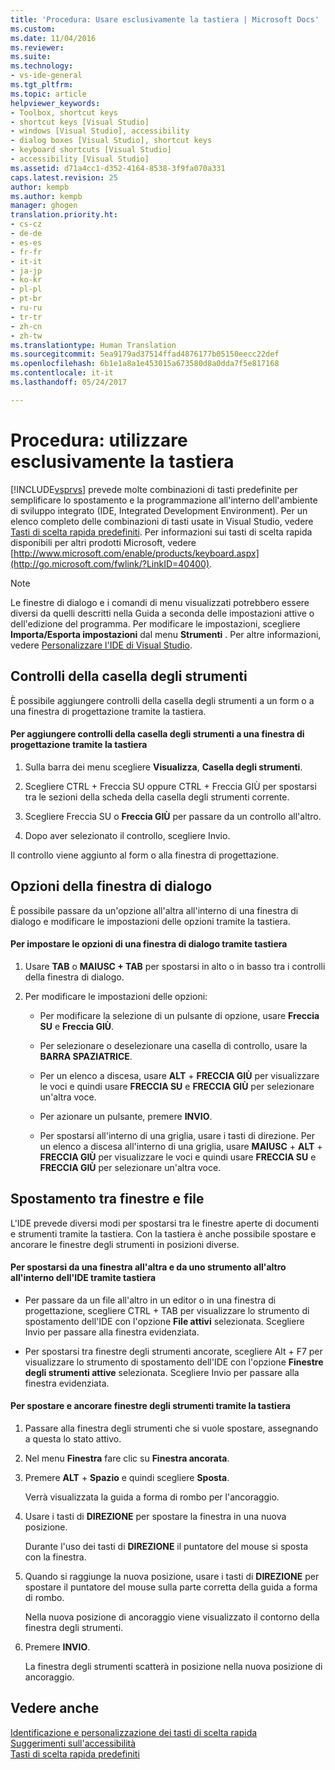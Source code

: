 ```yaml
---
title: 'Procedura: Usare esclusivamente la tastiera | Microsoft Docs'
ms.custom: 
ms.date: 11/04/2016
ms.reviewer: 
ms.suite: 
ms.technology:
- vs-ide-general
ms.tgt_pltfrm: 
ms.topic: article
helpviewer_keywords:
- Toolbox, shortcut keys
- shortcut keys [Visual Studio]
- windows [Visual Studio], accessibility
- dialog boxes [Visual Studio], shortcut keys
- keyboard shortcuts [Visual Studio]
- accessibility [Visual Studio]
ms.assetid: d71a4cc1-d352-4164-8538-3f9fa070a331
caps.latest.revision: 25
author: kempb
ms.author: kempb
manager: ghogen
translation.priority.ht:
- cs-cz
- de-de
- es-es
- fr-fr
- it-it
- ja-jp
- ko-kr
- pl-pl
- pt-br
- ru-ru
- tr-tr
- zh-cn
- zh-tw
ms.translationtype: Human Translation
ms.sourcegitcommit: 5ea9179ad37514ffad4876177b05150eecc22def
ms.openlocfilehash: 6b1e1a8a1e453015a673580d8a0dda7f5e817168
ms.contentlocale: it-it
ms.lasthandoff: 05/24/2017

---
```

# <a name="how-to-use-the-keyboard-exclusively"></a>Procedura: utilizzare esclusivamente la tastiera
[!INCLUDE[vsprvs](../../code-quality/includes/vsprvs_md.md)] prevede molte combinazioni di tasti predefinite per semplificare lo spostamento e la programmazione all'interno dell'ambiente di sviluppo integrato (IDE, Integrated Development Environment). Per un elenco completo delle combinazioni di tasti usate in Visual Studio, vedere [Tasti di scelta rapida predefiniti](../../ide/default-keyboard-shortcuts-in-visual-studio.md). Per informazioni sui tasti di scelta rapida disponibili per altri prodotti Microsoft, vedere [http://www.microsoft.com/enable/products/keyboard.aspx](http://go.microsoft.com/fwlink/?LinkID=40400).  
  
> [!NOTE]
>  Le finestre di dialogo e i comandi di menu visualizzati potrebbero essere diversi da quelli descritti nella Guida a seconda delle impostazioni attive o dell'edizione del programma. Per modificare le impostazioni, scegliere **Importa/Esporta impostazioni** dal menu **Strumenti** . Per altre informazioni, vedere [Personalizzare l'IDE di Visual Studio](../../ide/personalizing-the-visual-studio-ide.md).  
  
## <a name="toolbox-controls"></a>Controlli della casella degli strumenti  
 È possibile aggiungere controlli della casella degli strumenti a un form o a una finestra di progettazione tramite la tastiera.  
  
#### <a name="to-add-controls-from-the-toolbox-to-a-designer-from-the-keyboard"></a>Per aggiungere controlli della casella degli strumenti a una finestra di progettazione tramite la tastiera  
  
1.  Sulla barra dei menu scegliere **Visualizza**, **Casella degli strumenti**.  
  
2.  Scegliere CTRL + Freccia SU oppure CTRL + Freccia GIÙ per spostarsi tra le sezioni della scheda della casella degli strumenti corrente.  
  
3.  Scegliere Freccia SU o **Freccia GIÙ** per passare da un controllo all'altro.  
  
4.  Dopo aver selezionato il controllo, scegliere Invio.  
  
 Il controllo viene aggiunto al form o alla finestra di progettazione.  
  
## <a name="dialog-box-options"></a>Opzioni della finestra di dialogo  
 È possibile passare da un'opzione all'altra all'interno di una finestra di dialogo e modificare le impostazioni delle opzioni tramite la tastiera.  
  
#### <a name="to-set-dialog-box-options-from-the-keyboard"></a>Per impostare le opzioni di una finestra di dialogo tramite tastiera  
  
1.  Usare **TAB** o **MAIUSC + TAB** per spostarsi in alto o in basso tra i controlli della finestra di dialogo.  
  
2.  Per modificare le impostazioni delle opzioni:  
  
    -   Per modificare la selezione di un pulsante di opzione, usare **Freccia SU** e **Freccia GIÙ**.  
  
    -   Per selezionare o deselezionare una casella di controllo, usare la **BARRA SPAZIATRICE**.  
  
    -   Per un elenco a discesa, usare **ALT** + **FRECCIA GIÙ** per visualizzare le voci e quindi usare **FRECCIA SU** e **FRECCIA GIÙ** per selezionare un'altra voce.  
  
    -   Per azionare un pulsante, premere **INVIO**.  
  
    -   Per spostarsi all'interno di una griglia, usare i tasti di direzione. Per un elenco a discesa all'interno di una griglia, usare **MAIUSC** + **ALT** + **FRECCIA GIÙ** per visualizzare le voci e quindi usare **FRECCIA SU** e **FRECCIA GIÙ** per selezionare un'altra voce.  
  
## <a name="window-and-file-navigation"></a>Spostamento tra finestre e file  
 L'IDE prevede diversi modi per spostarsi tra le finestre aperte di documenti e strumenti tramite la tastiera. Con la tastiera è anche possibile spostare e ancorare le finestre degli strumenti in posizioni diverse.  
  
#### <a name="to-navigate-among-windows-and-files-in-the-ide-from-the-keyboard"></a>Per spostarsi da una finestra all'altra e da uno strumento all'altro all'interno dell'IDE tramite tastiera  
  
-   Per passare da un file all'altro in un editor o in una finestra di progettazione, scegliere CTRL + TAB per visualizzare lo strumento di spostamento dell'IDE con l'opzione **File attivi** selezionata. Scegliere Invio per passare alla finestra evidenziata.  
  
-   Per spostarsi tra finestre degli strumenti ancorate, scegliere Alt + F7 per visualizzare lo strumento di spostamento dell'IDE con l'opzione **Finestre degli strumenti attive** selezionata. Scegliere Invio per passare alla finestra evidenziata.  
  
#### <a name="to-move-and-dock-tool-windows-from-the-keyboard"></a>Per spostare e ancorare finestre degli strumenti tramite la tastiera  
  
1.  Passare alla finestra degli strumenti che si vuole spostare, assegnando a questa lo stato attivo.  
  
2.  Nel menu **Finestra** fare clic su **Finestra ancorata**.  
  
3.  Premere **ALT** + **Spazio** e quindi scegliere **Sposta**.  
  
     Verrà visualizzata la guida a forma di rombo per l'ancoraggio.  
  
4.  Usare i tasti di **DIREZIONE** per spostare la finestra in una nuova posizione.  
  
     Durante l'uso dei tasti di **DIREZIONE** il puntatore del mouse si sposta con la finestra.  
  
5.  Quando si raggiunge la nuova posizione, usare i tasti di **DIREZIONE** per spostare il puntatore del mouse sulla parte corretta della guida a forma di rombo.  
  
     Nella nuova posizione di ancoraggio viene visualizzato il contorno della finestra degli strumenti.  
  
6.  Premere **INVIO**.  
  
     La finestra degli strumenti scatterà in posizione nella nuova posizione di ancoraggio.  
  
## <a name="see-also"></a>Vedere anche  
 [Identificazione e personalizzazione dei tasti di scelta rapida](../../ide/identifying-and-customizing-keyboard-shortcuts-in-visual-studio.md)   
 [Suggerimenti sull'accessibilità](../../ide/reference/accessibility-tips-and-tricks.md)   
 [Tasti di scelta rapida predefiniti](../../ide/default-keyboard-shortcuts-in-visual-studio.md)
